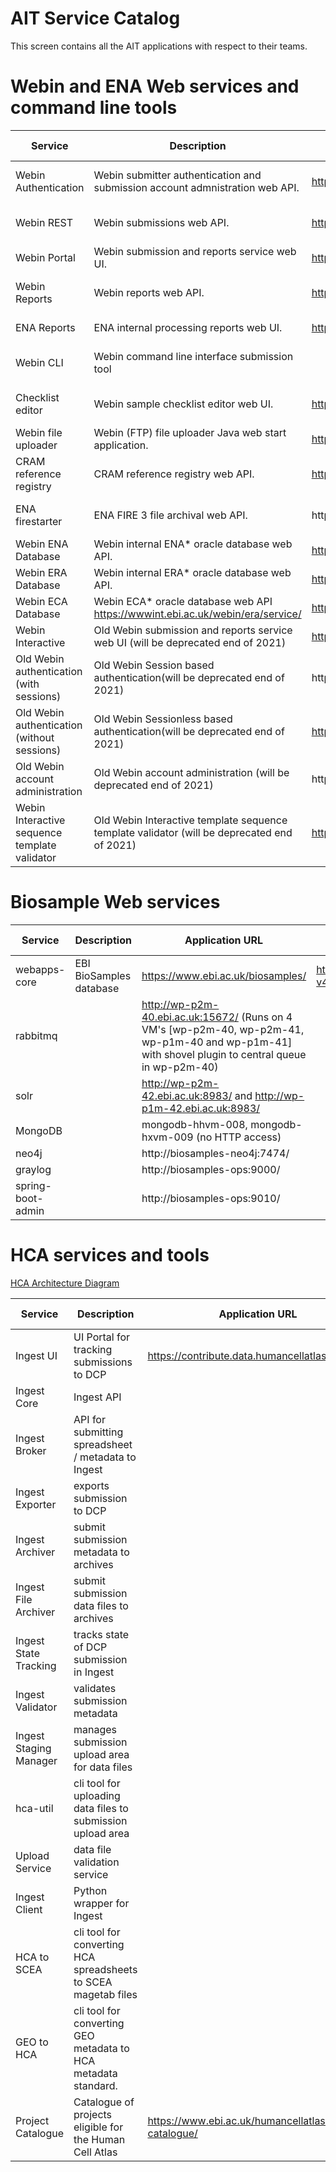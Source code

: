 # AIT Service Catalog
This screen contains all the AIT applications with respect to their teams.

# Webin and ENA Web services and command line tools

| Service|Description|Application URL|Github|Developed using|Swagger API
|---|---|---|---|---|---|
| Webin Authentication | Webin submitter authentication and submission account admnistration web API. | https://www.ebi.ac.uk/ena/submit/webin/auth |  https://github.com/enasequence/webin-auth | Java, Spring-boot-2.3.1.RELEASE |  :heavy_check_mark: |
| Webin REST | Webin submissions web API.| https://www.ebi.ac.uk/ena/submit/drop-box/ |  https://github.com/enasequence/sub-sra    | Java, Spring-boot-2.2.0.RELEASE| :heavy_check_mark:  |
| Webin Portal | Webin submission and reports service web UI. | https://www.ebi.ac.uk/ena/submit/webin/ |  https://github.com/enasequence/sub-ang    | Angular-8.2.14|  |
| Webin Reports | Webin reports web API. | https://www.ebi.ac.uk/ena/submit/report/ |  https://github.com/enasequence/webin-reports| Java, Spring-boot-1.5.7.RELEASE| :heavy_check_mark: |
| ENA Reports | ENA internal processing reports web UI. | https://www.ebi.ac.uk/ena/reports/ |  https://github.com/enasequence/ena-reports | Java| |
| Webin CLI  | Webin command line interface submission tool | | https://github.com/enasequence/webin-cli | Java, Spring-boot-2.1.1.RELEASE| |
| Checklist editor | Webin sample checklist editor web UI. | https://www.ebi.ac.uk/ena/checklist-editor/ |  https://github.com/enasequence/sub-checklist-editor | Java, Spring-Boot-1.5.6.RELEASE| |
| Webin file uploader | Webin (FTP) file uploader Java web start application. | https://www.ebi.ac.uk/ena/upload/WebinUploader.jnlp |  https://github.com/enasequence/sub-file-uploader | Java|  |
| CRAM reference registry | CRAM reference registry web API. | https://www.ebi.ac.uk/ena/cram |  https://github.com/enasequence/ena-cram-reference-registry |Java, Spring-boot-2.1.6.RELEASE| :heavy_check_mark: |
| ENA firestarter | ENA FIRE 3 file archival web API. |  http://ves-hx-5a:8436/firestarter | https://github.com/enasequence/ena-firestarter |Java, Speing-boot-2.3.5.RELEASE| :heavy_check_mark: |
| Webin ENA Database | Webin internal ENA* oracle database web API. |  https://wwwint.ebi.ac.uk/webin/ena/service/ | https://github.com/enasequence/webin-ena-service |Java, 2.4.3.RELEASE| :heavy_check_mark: |
| Webin ERA Database | Webin internal ERA* oracle database web API. |  https://wwwint.ebi.ac.uk/webin/era/service/ | https://github.com/enasequence/webin-era-service |Java, 2.4.3.RELEASE| :heavy_check_mark: |
| Webin ECA Database | Webin ECA* oracle database web API  https://wwwint.ebi.ac.uk/webin/era/service/ | https://github.com/enasequence/webin-era-service |Java, 2.4.3.RELEASE| :heavy_check_mark: |
| Webin Interactive | Old Webin submission and reports service web UI (will be deprecated end of 2021)  | https://www.ebi.ac.uk/ena/submit/sra/ |  https://github.com/enasequence/sub-sra-gwt| Java, GWT| |
| Old Webin authentication (with sessions) | Old Webin Session based authentication(will be deprecated end of 2021) | http://ves-hx-5a:8120/ena/authentication/ |  https://github.com/enasequence/ena-authentication| Java| |
| Old Webin authentication (without sessions) | Old Webin Sessionless based authentication(will be deprecated end of 2021) | https://www.ebi.ac.uk/ena/auth/ |  https://github.com/enasequence/ena-authentication| Java|  |
| Old Webin account administration | Old Webin account administration (will be deprecated end of 2021) | http://ves-hx-5a:8120/ena/account/admin/ |  https://github.com/enasequence/ena-account-admin | Java|  |
| Webin Interactive sequence template validator | Old Webin Interactive template sequence template validator (will be deprecated end of 2021) | https://www.ebi.ac.uk/ena/validator/ |  https://github.com/enasequence/ena-validator | Java| |


# Biosample Web services
| Service                     | Description                  | Application URL             | Github       | Developed using
|  ---------------------------|----------------------------- | ------------------------------- | ----------------------------------------------------------- |--------------------------|
| webapps-core  | EBI BioSamples database | https://www.ebi.ac.uk/biosamples/ | https://github.com/EBIBioSamples/biosamples-v4/tree/dev/webapps/core | Java, Spring |
| rabbitmq  | | http://wp-p2m-40.ebi.ac.uk:15672/ (Runs on 4 VM's [wp-p2m-40, wp-p2m-41, wp-p1m-40 and wp-p1m-41] with shovel plugin to central queue in wp-p2m-40) | | |
| solr  | | http://wp-p2m-42.ebi.ac.uk:8983/ and http://wp-p1m-42.ebi.ac.uk:8983/  | | |
| MongoDB | | mongodb-hhvm-008, mongodb-hxvm-009 (no HTTP access)  | | |
| neo4j | | http://biosamples-neo4j:7474/ | | |
| graylog | | http://biosamples-ops:9000/ | | |
| spring-boot-admin | | http://biosamples-ops:9010/ | | |  

# HCA services and tools
[HCA Architecture Diagram](https://ebi-ait.github.io/hca-ebi-dev-team/admin_setup/Onboarding.html)

| Service                     | Description                  | Application URL             | Github       | Developed using
|  ---------------------------|----------------------------- | ------------------------------- | ----------------------------------------------------------- |--------------------------|
| Ingest UI  | UI Portal for tracking submissions to DCP | https://contribute.data.humancellatlas.org/ | https://github.com/ebi-ait/ingest-ui | TypeScript, Angular |
| Ingest Core  | Ingest API | | https://github.com/ebi-ait/ingest-core | Java, Spring |
| Ingest Broker  | API for submitting spreadsheet / metadata to Ingest|   | https://github.com/ebi-ait/ingest-broker | Python, Flask |
| Ingest Exporter | exports submission to DCP |  | https://github.com/ebi-ait/ingest-exporter | Python |
| Ingest Archiver | submit submission metadata to archives |  | https://github.com/ebi-ait/ingest-archiver | Python |
| Ingest File Archiver | submit submission data files to archives |  | https://github.com/ebi-ait/ingest-file-archiver | TypeScript, NodeJS |
| Ingest State Tracking | tracks state of DCP submission in Ingest| | https://github.com/ebi-ait/ingest-state-tracking | Java, Spring |  
| Ingest Validator | validates submission metadata | | https://github.com/ebi-ait/ingest-validator | TypeScript, NodeJS |  
| Ingest Staging Manager | manages submission upload area for data files | | https://github.com/ebi-ait/ingest-staging-manager | Python |  
| hca-util | cli tool for uploading data files to submission upload area | | https://github.com/ebi-ait/hca-util | Python |  
| Upload Service | data file validation service | | https://github.com/ebi-ait/upload-service | Python, Flask |  
| Ingest Client  | Python wrapper for Ingest | | https://github.com/ebi-ait/ingest-core | Python |
| HCA to SCEA  | cli tool for converting HCA spreadsheets to SCEA magetab files | | https://github.com/ebi-ait/hca-to-scea-tools | Python |
| GEO to HCA  | cli tool for converting GEO metadata to HCA metadata standard. | | https://github.com/ebi-ait/geo_to_hca| Python |
| Project Catalogue | Catalogue of projects eligible for the Human Cell Atlas | https://www.ebi.ac.uk/humancellatlas/project-catalogue/ | https://github.com/ebi-ait/projects-index | TypeScript, Angular |
